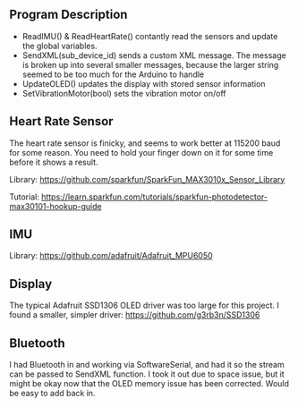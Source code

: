## Program Description

* ReadIMU() & ReadHeartRate() contantly read the sensors and update the global variables.
* SendXML(sub_device_id) sends a custom XML message. The message is broken up into several smaller messages, because the larger string seemed to be too much for the Arduino to handle
* UpdateOLED() updates the display with stored sensor information
* SetVibrationMotor(bool) sets the vibration motor on/off

## Heart Rate Sensor
The heart rate sensor is finicky, and seems to work better at 115200 baud for some reason. You need to hold your finger down on it for some time before it shows a result.

Library: 
https://github.com/sparkfun/SparkFun_MAX3010x_Sensor_Library

Tutorial:
https://learn.sparkfun.com/tutorials/sparkfun-photodetector-max30101-hookup-guide

## IMU
Library:
https://github.com/adafruit/Adafruit_MPU6050

## Display
The typical Adafruit SSD1306 OLED driver was too large for this project. I found a smaller, simpler driver:
https://github.com/g3rb3n/SSD1306

## Bluetooth
I had Bluetooth in and working via SoftwareSerial, and had it so the stream can be passed to SendXML function. I took it out due to space issue, but it might be okay now that
the OLED memory issue has been corrected. Would be easy to add back in.
